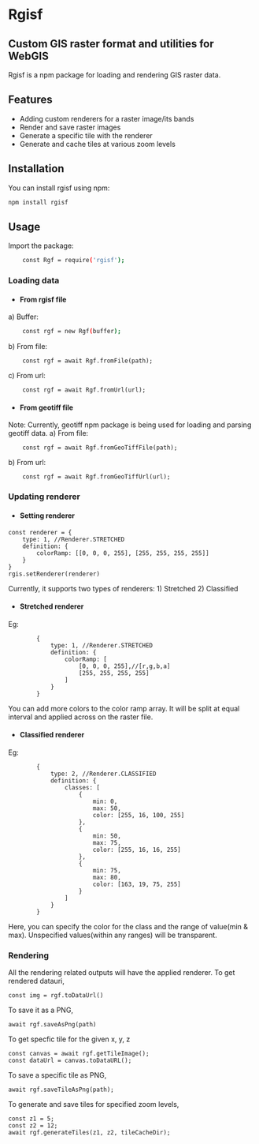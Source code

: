 # Rgisf
## Custom GIS raster format and utilities for WebGIS

Rgisf is a npm package for loading and rendering GIS raster data.
 
## Features

- Adding custom renderers for a raster image/its bands
- Render and save raster images
- Generate a specific tile with the renderer
- Generate and cache tiles at various zoom levels

## Installation

You can install rgisf using npm:

```sh
npm install rgisf
```

## Usage
Import the package:
```sh
    const Rgf = require('rgisf');
```
### Loading data
 - #### From rgisf file
a) Buffer:
```sh
    const rgf = new Rgf(buffer);
```
b) From file:
```
    const rgf = await Rgf.fromFile(path);
```
c) From url:
```
    const rgf = await Rgf.fromUrl(url);
```

 - #### From geotiff file
Note: Currently, geotiff npm package is being used for loading and parsing geotiff data.
a) From file:
```
    const rgf = await Rgf.fromGeoTiffFile(path);
```
b) From url:
```
    const rgf = await Rgf.fromGeoTiffUrl(url);
```

### Updating renderer
  - #### Setting renderer
  ```
  const renderer = {
      type: 1, //Renderer.STRETCHED
      definition: {
          colorRamp: [[0, 0, 0, 255], [255, 255, 255, 255]]
      }
  }
  rgis.setRenderer(renderer)
  ```
 Currently, it supports two types of renderers: 1) Stretched 2) Classified
 - #### Stretched renderer
 Eg:

        
            {
                type: 1, //Renderer.STRETCHED
                definition: {
                    colorRamp: [
                        [0, 0, 0, 255],//[r,g,b,a]
                        [255, 255, 255, 255]
                    ]
                }
            }
       
You can add more colors to the color ramp array. It will be split at equal interval and applied across on the raster file.

 - #### Classified renderer
 Eg:

        
            {
                type: 2, //Renderer.CLASSIFIED
                definition: {
                    classes: [
                        {
                            min: 0,
                            max: 50,
                            color: [255, 16, 100, 255]
                        },
                        {
                            min: 50,
                            max: 75,
                            color: [255, 16, 16, 255]
                        },
                        {
                            min: 75,
                            max: 80,
                            color: [163, 19, 75, 255]
                        }
                    ]
                }
            }
       
Here, you can specify the color for the class and the range of value(min & max). Unspecified values(within any ranges) will be transparent.

### Rendering
All the rendering related outputs will have the applied renderer.
 To get rendered datauri,
 ```
 const img = rgf.toDataUrl()
```
 To save it as a PNG,
 ```
 await rgf.saveAsPng(path)
```
To get specfic tile for the given x, y, z
```
const canvas = await rgf.getTileImage();
const dataUrl = canvas.toDataURL();
```
To save a specific tile as PNG,
```
await rgf.saveTileAsPng(path);
```

To generate and save tiles for specified zoom levels,
```
const z1 = 5;
const z2 = 12;
await rgf.generateTiles(z1, z2, tileCacheDir);
```





















